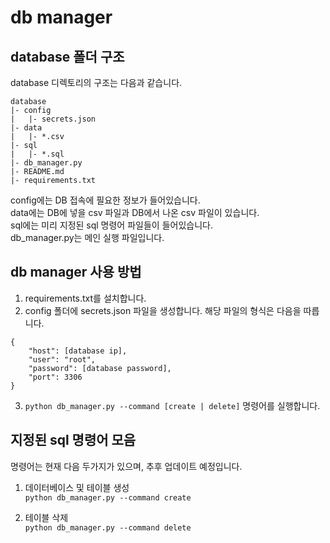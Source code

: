 # db manager

## database 폴더 구조

database 디렉토리의 구조는 다음과 같습니다.

```
database
|- config
|   |- secrets.json
|- data
|   |- *.csv
|- sql
|   |- *.sql
|- db_manager.py
|- README.md
|- requirements.txt
```

config에는 DB 접속에 필요한 정보가 들어있습니다.  
data에는 DB에 넣을 csv 파일과 DB에서 나온 csv 파일이 있습니다.  
sql에는 미리 지정된 sql 명령어 파일들이 들어있습니다.  
db_manager.py는 메인 실행 파일입니다.  

## db manager 사용 방법

1. requirements.txt를 설치합니다.  
2. config 폴더에 secrets.json 파일을 생성합니다. 해당 파일의 형식은 다음을 따릅니다.
```
{  
    "host": [database ip],  
    "user": "root",  
    "password": [database password],  
    "port": 3306  
} 
```
3. ```python db_manager.py --command [create | delete]``` 명령어를 실행합니다.  

## 지정된 sql 명령어 모음 

명령어는 현재 다음 두가지가 있으며, 추후 업데이트 예정입니다.  

1. 데이터베이스 및 테이블 생성  
```python db_manager.py --command create```  
  
2. 테이블 삭제  
```python db_manager.py --command delete```  